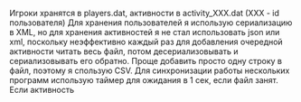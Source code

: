 Игроки хранятся в players.dat, активности в activity_XXX.dat (XXX - id пользователя)
Для хранения пользователей я использую сериализацию в XML, но для хранения активностей я не стал использовать json или xml, поскольку неэффективно каждый раз для добавления очередной активности читать весь файл, потом десериализовывать и сериализовывать его обратно. Проще добавить просто одну строку в файл, поэтому я спользую CSV.
Для синхронизации работы нескольких программ использую таймер для ожидания в 1 сек, если файл занят.
Если активность 

